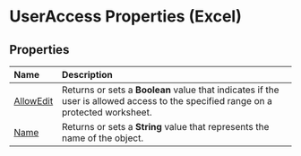 
# UserAccess Properties (Excel)

## Properties



|**Name**|**Description**|
|:-----|:-----|
|[AllowEdit](11fc172a-4757-bd14-e0ab-63c9048df981.md)|Returns or sets a  **Boolean** value that indicates if the user is allowed access to the specified range on a protected worksheet.|
|[Name](8a0d694b-58b6-22d3-47e5-6ade061f94b0.md)|Returns or sets a  **String** value that represents the name of the object.|
